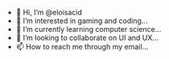 - 👋 Hi, I’m @eloisacid
- 👀 I’m interested in gaming and coding...
- 🌱 I’m currently learning computer science...
- 💞️ I’m looking to collaborate on UI and UX...
- 📫 How to reach me through my email...

<!---
eloisacid/eloisacid is a ✨ special ✨ repository because its `README.md` (this file) appears on your GitHub profile.
You can click the Preview link to take a look at your changes.
--->
